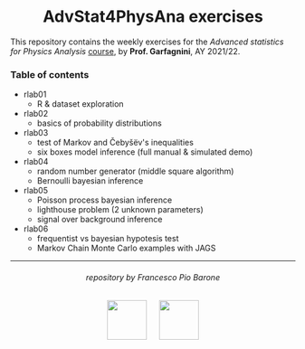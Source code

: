 <h1 align="center">AdvStat4PhysAna exercises</h1>

This repository contains the weekly exercises for the *Advanced statistics for Physics Analysis* [course](https://didattica.unipd.it/off/2021/LM/SC/SC2443/000ZZ/SCP8082557/N0), by **Prof. Garfagnini**, AY 2021/22.


### Table of contents

- rlab01
    - R & dataset exploration
- rlab02
    - basics of probability distributions
- rlab03
    - test of Markov and Čebyšëv's inequalities
    - six boxes model inference (full manual & simulated demo)
- rlab04
    - random number generator (middle square algorithm)
    - Bernoulli bayesian inference
- rlab05
    - Poisson process bayesian inference
    - lighthouse problem (2 unknown parameters)
    - signal over background inference
- rlab06
    - frequentist vs bayesian hypotesis test
    - Markov Chain Monte Carlo examples with JAGS

***

<h6 align="center">repository by Francesco Pio Barone</h6>

<p align="center">
  <img src="https://user-images.githubusercontent.com/62724611/166108149-7629a341-bbca-4a3e-8195-67f469a0cc08.png" alt="" height="70"/>
  &emsp;
  <img src="https://user-images.githubusercontent.com/62724611/166108076-98afe0b7-802c-4970-a2d5-bbb997da759c.png" alt="" height="70"/>
</p>
